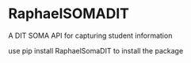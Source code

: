 # RaphaelSOMADIT
A DIT SOMA API for capturing student information


use pip install RaphaelSomaDIT to install the package

